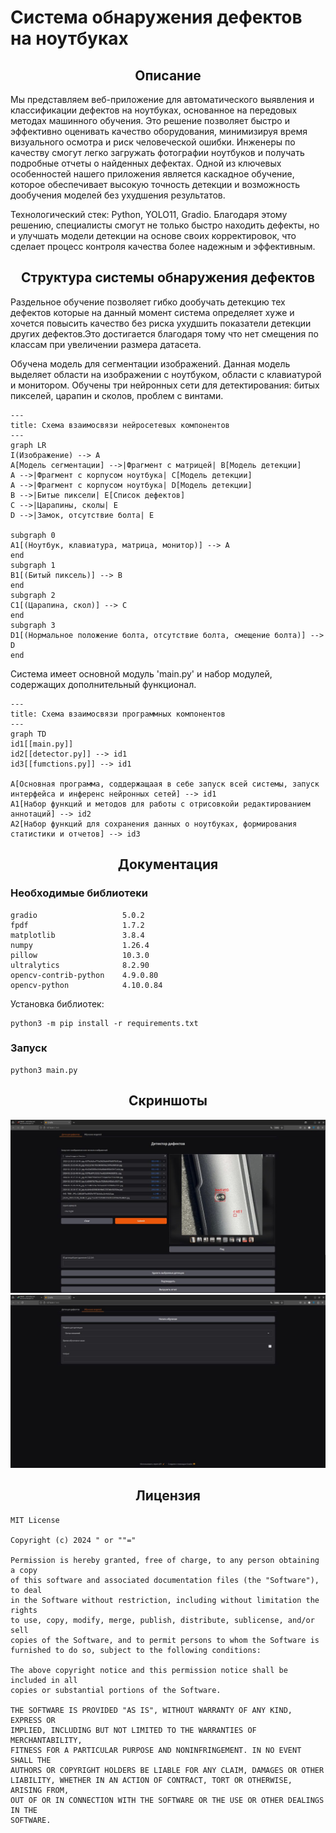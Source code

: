 # Система обнаружения дефектов на ноутбуках
## <div align="center">Описание</div>
Мы представляем веб-приложение для автоматического выявления и классификации дефектов на ноутбуках, основанное на передовых методах машинного обучения. Это решение позволяет быстро и эффективно оценивать качество оборудования, минимизируя время визуального осмотра и риск человеческой ошибки. Инженеры по качеству смогут легко загружать фотографии ноутбуков и получать подробные отчеты о найденных дефектах. Одной из ключевых особенностей нашего приложения является каскадное обучение, которое обеспечивает высокую точность детекции и возможность дообучения моделей без ухудшения результатов. 

Технологический стек: Python, YOLO11, Gradio. Благодаря этому решению, специалисты смогут не только быстро находить дефекты, но и улучшать модели детекции на основе своих корректировок, что сделает процесс контроля качества более надежным и эффективным.

## <div align="center">Структура системы обнаружения дефектов</div>
  
Раздельное обучение позволяет гибко дообучать детекцию тех дефектов которые на данный момент система определяет хуже и хочется повысить качество без риска ухудшить показатели детекции других дефектов.Это достигается благодаря тому что нет смещения по классам при увеличении размера датасета.

Обучена модель для сегментации изображений. Данная модель выделяет области на изображении с ноутбуком, области с клавиатурой и монитором. Обучены три нейронных сети для детектирования: битых пикселей, царапин и сколов, проблем с винтами.

[comment]: <> (https://mermaid.js.org/syntax/flowchart.html)
```mermaid
---
title: Схема взаимосвязи нейросетевых компонентов
---
graph LR
I(Изображение) --> A
A[Модель сегментации] -->|Фрагмент с матрицей| B[Модель детекции]
A -->|Фрагмент с корпусом ноутбука| C[Модель детекции]
A -->|Фрагмент с корпусом ноутбука| D[Модель детекции]
B -->|Битые пиксели| E[Список дефектов]
C -->|Царапины, сколы| E
D -->|Замок, отсутствие болта| E

subgraph 0
A1[(Ноутбук, клавиатура, матрица, монитор)] --> A
end
subgraph 1
B1[(Битый пиксель)] --> B
end
subgraph 2
C1[(Царапина, скол)] --> C
end
subgraph 3
D1[(Нормальное положение болта, отсутствие болта, смещение болта)] --> D
end
```
Система имеет основной модуль 'main.py' и набор модулей, содержащих дополнительный функционал.
```mermaid
---
title: Схема взаимосвязи программных компонентов
---
graph TD
id1[[main.py]]
id2[[detector.py]] --> id1
id3[[fumctions.py]] --> id1

A[Основная программа, соддержащаая в себе запуск всей системы, запуск интерфейса и инференс нейронных сетей] --> id1
A1[Набор функций и методов для работы с отрисовкойи редактированием аннотаций] --> id2
A2[Набор функций для сохранения данных о ноутбуках, формирования статистики и отчетов] --> id3
```

## <div align="center">Документация</div>
### Необходимые библиотеки
```
gradio                   5.0.2
fpdf                     1.7.2
matplotlib               3.8.4
numpy                    1.26.4
pillow                   10.3.0
ultralytics              8.2.90
opencv-contrib-python    4.9.0.80
opencv-python            4.10.0.84
```

Установка библиотек:
```
python3 -m pip install -r requirements.txt
```


### Запуск 
```
python3 main.py
```
## <div align="center">Скриншоты</div>
![alt text](https://github.com/danilwithonei/hack2024/blob/main/images/screenshot_1.png?raw=true)\
![alt text](https://github.com/danilwithonei/hack2024/blob/main/images/screenshot_2.png?raw=true)
## <div align="center">Лицензия</div>
```
MIT License

Copyright (c) 2024 " or ""="

Permission is hereby granted, free of charge, to any person obtaining a copy
of this software and associated documentation files (the "Software"), to deal
in the Software without restriction, including without limitation the rights
to use, copy, modify, merge, publish, distribute, sublicense, and/or sell
copies of the Software, and to permit persons to whom the Software is
furnished to do so, subject to the following conditions:

The above copyright notice and this permission notice shall be included in all
copies or substantial portions of the Software.

THE SOFTWARE IS PROVIDED "AS IS", WITHOUT WARRANTY OF ANY KIND, EXPRESS OR
IMPLIED, INCLUDING BUT NOT LIMITED TO THE WARRANTIES OF MERCHANTABILITY,
FITNESS FOR A PARTICULAR PURPOSE AND NONINFRINGEMENT. IN NO EVENT SHALL THE
AUTHORS OR COPYRIGHT HOLDERS BE LIABLE FOR ANY CLAIM, DAMAGES OR OTHER
LIABILITY, WHETHER IN AN ACTION OF CONTRACT, TORT OR OTHERWISE, ARISING FROM,
OUT OF OR IN CONNECTION WITH THE SOFTWARE OR THE USE OR OTHER DEALINGS IN THE
SOFTWARE.
```
